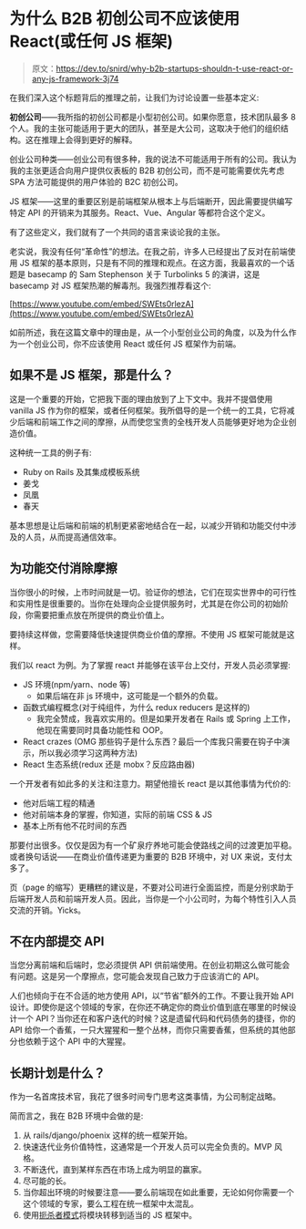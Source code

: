 # 为什么 B2B 初创公司不应该使用 React(或任何 JS 框架)

> 原文：<https://dev.to/snird/why-b2b-startups-shouldn-t-use-react-or-any-js-framework-3j74>

在我们深入这个标题背后的推理之前，让我们为讨论设置一些基本定义:

**初创公司**——我所指的初创公司都是小型初创公司。如果你愿意，技术团队最多 8 个人。我的主张可能适用于更大的团队，甚至是大公司，这取决于他们的组织结构。这在推理上会得到更好的解释。

创业公司种类——创业公司有很多种，我的说法不可能适用于所有的公司。我认为我的主张更适合向用户提供仪表板的 B2B 初创公司，而不是可能需要优先考虑 SPA 方法可能提供的用户体验的 B2C 初创公司。

JS 框架——这里的重要区别是前端框架从根本上与后端断开，因此需要提供编写特定 API 的开销来为其服务。React、Vue、Angular 等都符合这个定义。

有了这些定义，我们就有了一个共同的语言来谈论我的主张。

老实说，我没有任何“革命性”的想法。在我之前，许多人已经提出了反对在前端使用 JS 框架的基本原则，只是有不同的推理和观点。在这方面，我最喜欢的一个话题是 basecamp 的 Sam Stephenson 关于 Turbolinks 5 的演讲，这是 basecamp 对 JS 框架热潮的解毒剂。我强烈推荐看这个:

[https://www.youtube.com/embed/SWEts0rlezA](https://www.youtube.com/embed/SWEts0rlezA)

如前所述，我在这篇文章中的理由是，从一个小型创业公司的角度，以及为什么作为一个创业公司，你不应该使用 React 或任何 JS 框架作为前端。

## 如果不是 JS 框架，那是什么？

这是一个重要的开始，它把我下面的理由放到了上下文中。我并不提倡使用 vanilla JS 作为你的框架，或者任何框架。我所倡导的是一个统一的工具，它将减少后端和前端工作之间的摩擦，从而使您宝贵的全栈开发人员能够更好地为企业创造价值。

这种统一工具的例子有:

*   Ruby on Rails 及其集成模板系统
*   姜戈
*   凤凰
*   春天

基本思想是让后端和前端的机制更紧密地结合在一起，以减少开销和功能交付中涉及的人员，从而提高通信效率。

## 为功能交付消除摩擦

当你很小的时候，上市时间就是一切。验证你的想法，它们在现实世界中的可行性和实用性是很重要的。当你在处理向企业提供服务时，尤其是在你公司的初始阶段，你需要把重点放在所提供的商业价值上。

要持续这样做，您需要降低快速提供商业价值的摩擦。不使用 JS 框架可能就是这样。

我们以 react 为例。为了掌握 react 并能够在该平台上交付，开发人员必须掌握:

*   JS 环境(npm/yarn、node 等)
    *   如果后端在非 js 环境中，这可能是一个额外的负载。
*   函数式编程概念(对于纯组件，为什么 redux reducers 是这样的)
    *   我完全赞成，我喜欢实用的。但是如果开发者在 Rails 或 Spring 上工作，他现在需要同时具备功能性和 OOP。
*   React crazes (OMG 那些钩子是什么东西？最后一个库我只需要在钩子中演示，所以我必须学习这两种方法)
*   React 生态系统(redux 还是 mobx？反应路由器)

一个开发者有如此多的关注和注意力。期望他擅长 react 是以其他事情为代价的:

*   他对后端工程的精通
*   他对前端本身的掌握，你知道，实际的前端 CSS & JS
*   基本上所有他不花时间的东西

那要付出很多。仅仅是因为有一个矿泉疗养地可能会使路线之间的过渡更加平稳。或者换句话说——在商业价值传递更为重要的 B2B 环境中，对 UX 来说，支付太多了。

页（page 的缩写）更糟糕的建议是，不要对公司进行全面监控，而是分别求助于后端开发人员和前端开发人员。因此，当你是一个小公司时，为每个特性引入人员交流的开销。Yicks。

## 不在内部提交 API

当您分离前端和后端时，您必须提供 API 供前端使用。在创业初期这么做可能会有问题。这是另一个摩擦点，您可能会发现自己致力于应该消亡的 API。

人们也倾向于在不合适的地方使用 API，以“节省”额外的工作。不要让我开始 API 设计。即使你是这个领域的专家，在你还不确定你的商业价值到底在哪里的时候设计一个 API？当你还在和客户迭代的时候？这是遗留代码和代码债务的捷径，你的 API 给你一个香蕉，一只大猩猩和一整个丛林，而你只需要香蕉，但系统的其他部分也依赖于这个 API 中的大猩猩。

## 长期计划是什么？

作为一名首席技术官，我花了很多时间专门思考这类事情，为公司制定战略。

简而言之，我在 B2B 环境中会做的是:

1.  从 rails/django/phoenix 这样的统一框架开始。
2.  快速迭代业务价值特性，这通常是一个开发人员可以完全负责的。MVP 风格。
3.  不断迭代，直到某样东西在市场上成为明显的赢家。
4.  尽可能的长。
5.  当你超出环境的时候要注意——要么前端现在如此重要，无论如何你需要一个这个领域的专家，要么工程在统一框架中太混乱。
6.  使用[扼杀者模式](https://docs.microsoft.com/en-us/azure/architecture/patterns/strangler)将模块转移到适当的 JS 框架中。
